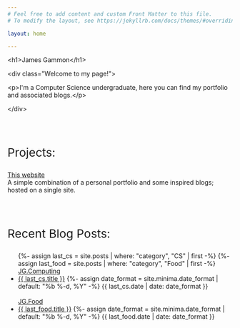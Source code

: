 ```yaml
---
# Feel free to add content and custom Front Matter to this file.
# To modify the layout, see https://jekyllrb.com/docs/themes/#overriding-theme-defaults

layout: home

---
```



<p class="intro-text center-content">&lt;<span class="html-tag">h1</span>&gt;James Gammon&lt;<span class="html-tag">/h1</span>&gt;</p>
<p class="secondary-text center-content">&lt;<span class="html-tag">div class="Welcome to my page!"</span>&gt;</p>
<p class="center-content">&lt;<span class="html-tag">p</span>&gt;I'm a Computer Science undergraduate, here you can find my portfolio and associated blogs.&lt;<span class="html-tag">/p</span>&gt;</p>
<p class="secondary-text center-content">&lt;<span class="html-tag">/div</span>&gt;</p>



<br><br>

<p class="no-padding-paragraph" style="font-size: 26px">Projects:</p> 
<div class="center-content">
    <div class="bordered-text center-content">
        <a class="no-padding-paragraph headertut" href="/About-website.markdown">This website</a><br>
        <span class="post-meta">A simple combination of a personal portfolio and some inspired blogs; hosted on a single site.</span>
    </div>
</div>

<br><br>

<p class="no-padding-paragraph" style="font-size: 26px">Recent Blog Posts:</p> 

<div class="center-content">
<ul class = "older-posts">
    {%- assign last_cs = site.posts | where: "category", "CS" | first -%}
    {%- assign last_food = site.posts | where: "category", "Food" | first -%}
    <a class="no-padding-paragraph headertut" href="/code/">JG.Computing</a> 
    <li>
        <a class="post-link-tech" href="{{ last_cs.url }}">{{ last_cs.title }}</a>
        {%- assign date_format = site.minima.date_format | default: "%b %-d, %Y" -%}
        <span class="post-meta">{{ last_cs.date | date: date_format }}</span>
    </li>
    <br>
    <a class="no-padding-paragraph headertut" href="/food/">JG.Food</a> 
    <li>
        <a class="post-link-food" href="{{ last_food.url }}">{{ last_food.title }}</a>
        {%- assign date_format = site.minima.date_format | default: "%b %-d, %Y" -%}
        <span class="post-meta">{{ last_food.date | date: date_format }}</span>
    </li>
</ul>
</div>


